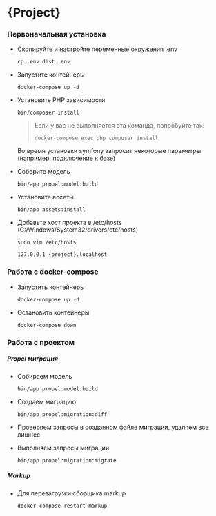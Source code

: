 # {Project}

### Первоначальная установка

- Скопируйте и настройте переменные окружения .env
  
  `cp .env.dist .env`
  
- Запустите контейнеры 

  `docker-compose up -d`
  
- Установите PHP зависимости

  `bin/composer install`
  
  >Если у вас не выполняется эта команда, попробуйте так:
  >
  >`docker-compose exec php composer install`
  
  Во время установки symfony запросит некоторые параметры 
  (например, подключение к базе)
  
- Соберите модель

  `bin/app propel:model:build`
  
- Установите ассеты

  `bin/app assets:install`
   
- Добавьте хост проекта в /etc/hosts (C:/Windows/System32/drivers/etc/hosts)

      sudo vim /etc/hosts
      
      127.0.0.1 {project}.localhost
  
### Работа с docker-compose
- Запустить контейнеры

  `docker-compose up -d`
  
- Остановить контейнеры

  `docker-compose down`
  
### Работа с проектом

##### Propel миграция
- Собираем модель

  `bin/app propel:model:build`
  
- Создаем миграцию

  `bin/app propel:migration:diff`
  
- Проверяем запросы в созданном файле миграции, удаляем все лишнее
  
- Выполняем запросы миграции

  `bin/app propel:migration:migrate`


##### Markup

- Для перезагрузки сборщика markup

  `docker-compose restart markup`